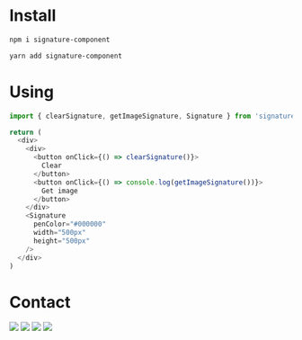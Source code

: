 # Install
````bash
npm i signature-component
````
````bash
yarn add signature-component
````
# Using
````js
import { clearSignature, getImageSignature, Signature } from 'signature-component';

return (
  <div>
    <div>
      <button onClick={() => clearSignature()}>
        Clear
      </button>
      <button onClick={() => console.log(getImageSignature())}>
        Get image
      </button>
    </div>
    <Signature
      penColor="#000000"
      width="500px"
      height="500px"
    />
  </div>
)
````
# Contact
<div> 
  <a href="https://instagram.com/caio_damiao" target="_blank"><img src="https://img.shields.io/badge/-Instagram-%23E4405F?style=for-the-badge&logo=instagram&logoColor=white" target="_blank"></a>
  <a href = "mailto:caio.henriquealves@outlook.com"><img src="https://img.shields.io/badge/Email-0078D4?style=for-the-badge&logo=microsoft-outlook&logoColor=white" target="_blank"></a>
  <a href = "https://github.com/CaioHAlves"><img src="https://img.shields.io/badge/GitHub-000000?style=for-the-badge&logo=github&logoColor=white" target="_blank"></a>
  <a href="https://www.linkedin.com/in/caio-henrique-alves/" target="_blank"><img src="https://img.shields.io/badge/-LinkedIn-%230077B5?style=for-the-badge&logo=linkedin&logoColor=white" target="_blank"></a>
</div>